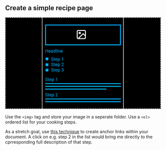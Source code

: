 ## Create a simple recipe page
![The recipe](recipe.png)

Use the ```<img>``` tag and store your image in a seperate folder. Use a ```<ol>``` ordered list for your cooking steps.

As a stretch goal, use [this technique](https://www.w3docs.com/snippets/html/how-to-create-an-anchor-link-to-jump-to-a-specific-part-of-a-page.html) to create anchor links within your document. A click on e.g. step 2 in the list would bring me directly to the cprresponding full description of that step.

